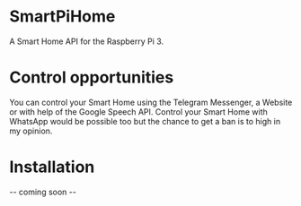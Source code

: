 # SmartPiHome
A Smart Home API for the Raspberry Pi 3.
# Control opportunities
You can control your Smart Home using the Telegram Messenger, a Website or with help of the Google Speech API. Control your Smart Home with WhatsApp would be possible too but the chance to get a ban is to high in my opinion.
# Installation
-- coming soon -- 
